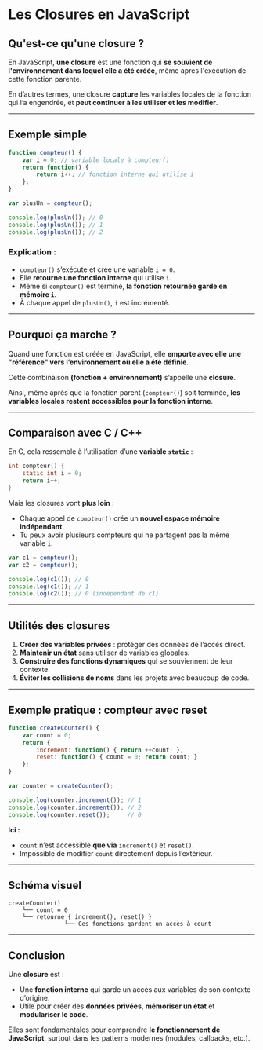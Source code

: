 
# Les Closures en JavaScript

## Qu'est-ce qu'une closure ?

En JavaScript, **une closure** est une fonction qui **se souvient de l'environnement dans lequel elle a été créée**, même après l'exécution de cette fonction parente.

En d’autres termes, une closure **capture** les variables locales de la fonction qui l’a engendrée, et **peut continuer à les utiliser et les modifier**.

---

## Exemple simple

```js
function compteur() {
    var i = 0; // variable locale à compteur()
    return function() {
        return i++; // fonction interne qui utilise i
    };
}

var plusUn = compteur();

console.log(plusUn()); // 0
console.log(plusUn()); // 1
console.log(plusUn()); // 2
```

### Explication :
- `compteur()` s’exécute et crée une variable `i = 0`.
- Elle **retourne une fonction interne** qui utilise `i`.
- Même si `compteur()` est terminé, **la fonction retournée garde en mémoire `i`**.
- À chaque appel de `plusUn()`, `i` est incrémenté.

---

## Pourquoi ça marche ?

Quand une fonction est créée en JavaScript, elle **emporte avec elle une "référence" vers l’environnement où elle a été définie**.

Cette combinaison **(fonction + environnement)** s’appelle une **closure**.

Ainsi, même après que la fonction parent (`compteur()`) soit terminée, **les variables locales restent accessibles pour la fonction interne**.

---

## Comparaison avec C / C++

En C, cela ressemble à l’utilisation d’une **variable `static`** :
```c
int compteur() {
    static int i = 0;
    return i++;
}
```

Mais les closures vont **plus loin** :
- Chaque appel de `compteur()` crée un **nouvel espace mémoire indépendant**.
- Tu peux avoir plusieurs compteurs qui ne partagent pas la même variable `i`.

```js
var c1 = compteur();
var c2 = compteur();

console.log(c1()); // 0
console.log(c1()); // 1
console.log(c2()); // 0 (indépendant de c1)
```

---

## Utilités des closures

1. **Créer des variables privées** : protéger des données de l’accès direct.
2. **Maintenir un état** sans utiliser de variables globales.
3. **Construire des fonctions dynamiques** qui se souviennent de leur contexte.
4. **Éviter les collisions de noms** dans les projets avec beaucoup de code.

---

## Exemple pratique : compteur avec reset

```js
function createCounter() {
    var count = 0;
    return {
        increment: function() { return ++count; },
        reset: function() { count = 0; return count; }
    };
}

var counter = createCounter();

console.log(counter.increment()); // 1
console.log(counter.increment()); // 2
console.log(counter.reset());     // 0
```

**Ici :**
- `count` n’est accessible **que via** `increment()` et `reset()`.
- Impossible de modifier `count` directement depuis l’extérieur.

---

## Schéma visuel
```
createCounter()
    └── count = 0
    └── retourne { increment(), reset() }
                └── Ces fonctions gardent un accès à count
```

---

## Conclusion
Une **closure** est :
- Une **fonction interne** qui garde un accès aux variables de son contexte d’origine.
- Utile pour créer des **données privées**, **mémoriser un état** et **modulariser le code**.

Elles sont fondamentales pour comprendre **le fonctionnement de JavaScript**, surtout dans les patterns modernes (modules, callbacks, etc.).
